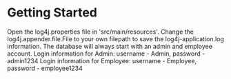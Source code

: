 # Getting Started
Open the log4j.properties file in 'src/main/resources'. Change the log4j.appender.file.File to your own filepath to save the log4j-application.log information.
The database will always start with an admin and employee account. 
Login information for Admin: username - Admin, password - admin1234
Login information for Employee: username - Employee, password - employee1234